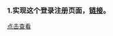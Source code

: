 ### 1.实现这个登录注册页面，[链接](http://book.jirengu.com/fe/code/projects/HungoouRadio/login.html#)。

[点击查看](https://comicparty.github.io/resume/projects/U27/ex1.html)


